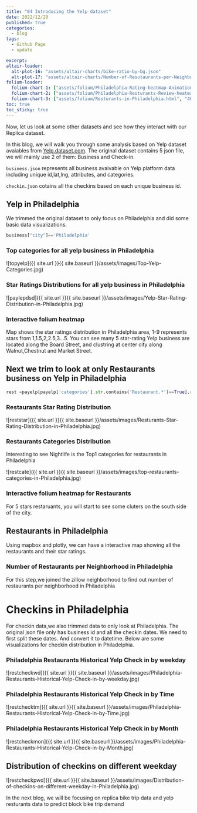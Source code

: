 ```yaml
---
title: "04 Introducing the Yelp dataset"
date: 2022/12/20
published: true
categories:
  - blog
tags:
  - Github Page
  - update

excerpt:
altair-loader:
  alt-plot-16: "assets/altair-charts/bike-ratio-by-bg.json"
  alt-plot-17: "assets/altair-charts/Number-of-Resutaurants-per-Neighborhood.json"
folium-loader:
  folium-chart-1: ["assets/folium/Philadelphia-Rating-heatmap-Animation.html", "400"] 
  folium-chart-2: ["assets/folium/Philadelphia-Resturants-Review-heatmap-Animation.html", "400"]
  folium-chart-3: ["assets/folium/Resturants-in-Philadelphia.html", "400"]
toc: true
toc_sticky: true
---
```


Now, let us look at some other datasets and see how they interact with our Replica dataset.

In this blog, we will walk you through some analysis based on Yelp dataset avaiables from [Yelp.dataset.com](https://www.yelp.com/dataset/documentation/main).
The original dataset contains 5 json file, we will mainly use 2 of them: Business and Check-in.

`business.json` represents all business avaivable on Yelp platform data including unique id,lat,lng, attributes, and categories.

`checkin.json` cotains all the checkins based on each unique business id.

## Yelp in Philadelphia

We trimmed the original dataset to only focus on Philadelphia and did some basic data visualizations.

```python
business["city"]=='Philadelphia'
```
### Top categories for all yelp business in Philadelphia

![topyelp]({{ site.url }}{{ site.baseurl }}/assets/images/Top-Yelp-Categories.jpg)

### Star Ratings Distributions for all yelp business in Philadelphia

![paylepdsd]({{ site.url }}{{ site.baseurl }}/assets/images/Yelp-Star-Rating-Distribution-in-Philadelphia.jpg)

### Interactive folium heatmap 

Map shows the star ratings distribution in Philadelphia area, 1-9 represents stars from 1,1.5,2,2.5,3...5. You can see many 5 star-rating Yelp business are located along the Board Street, and clustring at center city along Walnut,Chestnut and Market Street.

<div id="folium-chart-1"></div>

## Next we trim to look at only Restaurants business on Yelp in Philadelphia

```python
rest =payelp[payelp['categories'].str.contains('Restaurant.*')==True].reset_index()
```
### Restaurants Star Rating Distribution

![reststar]({{ site.url }}{{ site.baseurl }}/assets/images/Resturants-Star-Rating-Distribution-in-Philadelphia.jpg)

### Restaurants Categories Distribution

Interesting to see Nightlife is the Top1 categories for restaurants in Philadelphia

![restcate]({{ site.url }}{{ site.baseurl }}/assets/images/top-restaurants-categories-in-Philadelphia.jpg)

### Interactive folium heatmap for Restaurants

For 5 stars restaruants, you will start to see some cluters on the south side of the city.

<div id="folium-chart-2"></div>

## Restaurants in Philadelphia 

Using mapbox and plotly, we can have a interactive map showing all the restaurants and their star ratings.

<div id="folium-chart-3"></div>

### Number of Restaurants per Neighborhood in Philadelphia

For this step,we joined the zillow neighborhood to find out number of restaurants per neighborhood in Philadelphia

<div id="alt-plot-17"></div>

# Checkins in Philadelphia

For checkin data,we also trimmed data to only look at Philadelphia. The original json file only has business id and all the checkin dates. We need to first split these dates. And convert it to datetime. Below are some visualizations for checkin distribution in Philadelphia.

### Philadelphia Restaurants Historical Yelp Check in by weekday

![restcheckwd]({{ site.url }}{{ site.baseurl }}/assets/images/Philadelphia-Restaurants-Historical-Yelp-Check-in-by-weekday.jpg)

### Philadelphia Restaurants Historical Yelp Check in by Time

![restchecktm]({{ site.url }}{{ site.baseurl }}/assets/images/Philadelphia-Restaurants-Historical-Yelp-Check-in-by-Time.jpg)

### Philadelphia Restaurants Historical Yelp Check in by Month

![restcheckmon]({{ site.url }}{{ site.baseurl }}/assets/images/Philadelphia-Restaurants-Historical-Yelp-Check-in-by-Month.jpg)

## Distribution of checkins on different weekday

![restcheckpwd]({{ site.url }}{{ site.baseurl }}/assets/images/Distribution-of-checkins-on-different-weekday-in-Philadelphia.jpg)

In the next blog, we will be focusing on replica bike trip data and yelp resturants data to predict block bike trip demand


